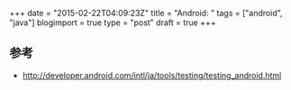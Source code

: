 +++
date = "2015-02-22T04:09:23Z"
title = "Android: "
tags = ["android", "java"]
blogimport = true
type = "post"
draft = true
+++


## 参考

- http://developer.android.com/intl/ja/tools/testing/testing_android.html

